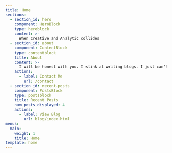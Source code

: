 ```yaml
---
title: Home
sections:
  - section_id: hero
    component: HeroBlock
    type: heroblock
    content: >-
      When Creative and Analytic collides
  - section_id: about
    component: ContentBlock
    type: contentblock
    title: About
    content: >-
      I will be honest with you. I stink at writing blogs. I just can't seem to keep on writing. So although this seems like a blog, it's really where all my posts from dev.to will spill their guts out onto. Kinda gross, I know. But this was the only way to motive me to write. The community at Dev.to are awesome! You should come check it out! 
    actions:
      - label: Contact Me
        url: /contact
  - section_id: recent-posts
    component: PostsBlock
    type: postsblock
    title: Recent Posts
    num_posts_displayed: 4
    actions:
      - label: View Blog
        url: blog/index.html
menus:
  main:
    weight: 1
    title: Home
template: home
---
```

